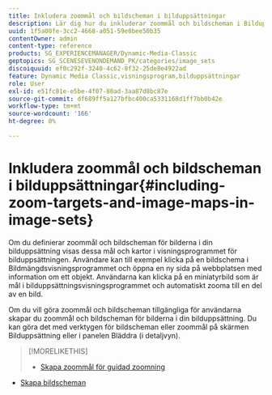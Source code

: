 ```yaml
---
title: Inkludera zoommål och bildscheman i bilduppsättningar
description: Lär dig hur du inkluderar zoommål och bildscheman i Bilduppsättningar.
uuid: 1f5a00fe-3cc2-4668-a051-59e0bee50b35
contentOwner: admin
content-type: reference
products: SG_EXPERIENCEMANAGER/Dynamic-Media-Classic
geptopics: SG_SCENESEVENONDEMAND_PK/categories/image_sets
discoiquuid: ef0c292f-3240-4c62-8f32-25de8e4922ad
feature: Dynamic Media Classic,visningsprogram,bilduppsättningar
role: User
exl-id: e51fc81e-e5be-4f07-80ad-3aa87d8bc87e
source-git-commit: df689ff5a127bfbc400ca5331168d1ff7bb0b42e
workflow-type: tm+mt
source-wordcount: '166'
ht-degree: 0%

---
```


# Inkludera zoommål och bildscheman i bilduppsättningar{#including-zoom-targets-and-image-maps-in-image-sets}

Om du definierar zoommål och bildscheman för bilderna i din bilduppsättning visas dessa mål och kartor i visningsprogrammet för bilduppsättningen. Användare kan till exempel klicka på en bildschema i Bildmängdsvisningsprogrammet och öppna en ny sida på webbplatsen med information om ett objekt. Användarna kan klicka på en miniatyrbild som är mål i bilduppsättningsvisningsprogrammet och automatiskt zooma till en del av en bild.

Om du vill göra zoommål och bildscheman tillgängliga för användarna skapar du zoommål och bildscheman för bilderna i din bilduppsättning. Du kan göra det med verktygen för bildscheman eller zoommål på skärmen Bilduppsättning eller i panelen Bläddra (i detaljvyn).

>[!MORELIKETHIS]
>
>* [Skapa zoommål för guidad zoomning](creating-zoom-targets-guided-zoom.md#creating_zoom_targets_for_guided_zoom)
* [Skapa bildscheman](creating-image-maps.md#creating_image_maps)

